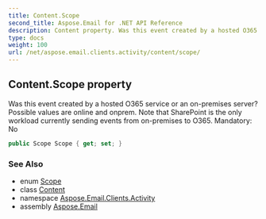 ```yaml
---
title: Content.Scope
second_title: Aspose.Email for .NET API Reference
description: Content property. Was this event created by a hosted O365 service or an onpremises server Possible values are online and onprem. Note that SharePoint is the only workload currently sending events from onpremises to O365. Mandatory No
type: docs
weight: 100
url: /net/aspose.email.clients.activity/content/scope/
---
```

## Content.Scope property

Was this event created by a hosted O365 service or an on-premises server? Possible values are online and onprem. Note that SharePoint is the only workload currently sending events from on-premises to O365. Mandatory: No

```csharp
public Scope Scope { get; set; }
```

### See Also

* enum [Scope](../../scope/)
* class [Content](../)
* namespace [Aspose.Email.Clients.Activity](../../content/)
* assembly [Aspose.Email](../../../)


